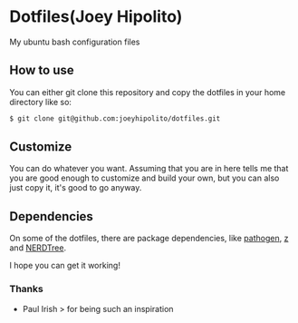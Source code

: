 # Dotfiles(Joey Hipolito)
My ubuntu bash configuration files

## How to use
You can either git clone this repository and copy the dotfiles in your home directory like so:

```bash
$ git clone git@github.com:joeyhipolito/dotfiles.git
```

## Customize
You can do whatever you want. Assuming that you are in here tells me that you are good enough to customize and build your own, but you can also just copy it, it's good to go anyway.


## Dependencies
On some of the dotfiles, there are package dependencies, like [pathogen](https://github.com/tpope/vim-pathogen), [z](https://github.com/rupa/z) and [NERDTree](https://github.com/scrooloose/nerdtree).

I hope you can get it working!

### Thanks
* Paul Irish > for being such an inspiration
